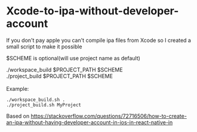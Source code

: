 # Xcode-to-ipa-without-developer-account
If you don't pay apple you can't compile ipa files from Xcode so I created a small script to make it possible

$SCHEME is optional(will use project name as default)

./workspace_build $PROJECT_PATH $SCHEME
<br>
./project_build $PROJECT_PATH $SCHEME
<br>
<br>
Example:
```
./workspace_build.sh .
./project_build.sh MyProject
```

Based on https://stackoverflow.com/questions/72716506/how-to-create-an-ipa-without-having-developer-account-in-ios-in-react-native-in
